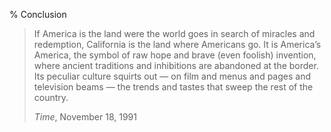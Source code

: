 % Conclusion

> If America is the land were the world goes in search of miracles and redemption, California is the land where Americans go. It is America’s America, the symbol of raw hope and brave (even foolish) invention, where ancient traditions and inhibitions are abandoned at the border. Its peculiar culture squirts out — on film and menus and pages and television beams — the trends and tastes that sweep the rest of the country.
> 
> *Time*, November 18, 1991




<!--

In the late 1970s, a local radio station took to announcing that it was broadcasting
st
from “Silicon Valley, World Headquarters of the 21 Century.” Echoing Walter
Benjamin’s famous description of Paris as the “Capital of the Nineteenth Century,” the
appellation signaled Valley resident’s late-twentieth century sense that they were the
architects of a new economic and cultural sensibility; that they had invented new ways of
consuming and communicating; that here they had birthed a new form of capitalism,
which would spread to the rest of the country. Yet not all residents were sanguine about
that prospect. In 1980, one local said to a journalist that there were problems in paradise.
“If this area has that much influence on our ideologies and our philosophies and our way
16 of life, God help us.” (Haynes Johnson, “The Perils of Paradise,” Washington Post, October 19, 1980.)
-->